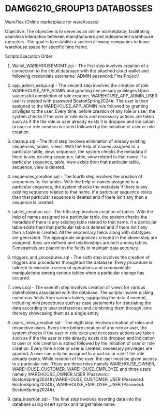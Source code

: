 # DAMG6210_GROUP13 DATABOSSES

WareFlex (Online marketplace for warehouses)

Objective: The objective is to serve as an online marketplace, facilitating seamless interaction between manufacturers and independent warehouse operators. The goal is to establish a system allowing companies to lease warehouse space for specific time frame.

Scripts Execution Order

1) Wallet_WAREHOUSEMGMT.zip - The first step involves creation of a connection to the cloud database with the attached cloud wallet and following credentials 
username: ADMIN 
password: FinalProject1

2) app_admin_setup.sql - The second step involves the creation of role WAREHOUSE_APP_ADMIN and granting neccessary privileges.Upon successful completion of role creation, WAREHOUSE_APP_ADMIN_USER  user is created with password BostonSpring2024#. The user is then assigned to the WAREHOUSE_APP_ADMIN role followed by granting priviliges to the user. Every time, before creation of any role or user, the system checks if the user or role exits and necessary actions are taken such as if the the role or user already exists it is dropped and indication to user or role creation is stated followed by the initiation of user or role creation.

3) cleanup.sql - The third step involves elimination of already existing sequences, tables, views. With the help of names assigned to a particular table, view, sequence, the system checks the metadata if there is any existing sequence, table, view related to that name. if a particular sequence, table, view exists then that particular table, sequence, view is deleted.

4) sequences_creation.sql - The fourth step involves the creation of sequences for the tables. With the help of names assigned to a particular sequence, the system checks the metadata if there is any existing sequence related to that name. if a particular sequence exists then that particular sequence is deleted and if there isn't any then a sequence is created.

5) tables_creation.sql - The fifth step involves creation of tables. With the help of names assigned to a particular table, the system checks the metadata if there is any existing table related to that name. if a particular table exists then that particular table is deleted and if there isn't any then a table is created. All the neccessary fields along with datatypes are generated. The appropriate sequences created in the above step are assigned. Keys are defined and relationships are built among tables. Constrainsts are placed on the fields to maintain data accuracy.

6) triggers_and_procedures.sql - The sixth step involves the creation of triggers and procedures throughtout the database. Every procedure is tailored to execute a series of operations and communicate manipulations among various tables when a particular change has occured. 

7) views.sql - The seventh step involves creation of views for various stakeholders associated with the database. The scripts involve picking numerous fields from various tables, aggrgating the data if needed, including mini procedures such as case statements for translating the data according to user preferences and combining them through joins thereby showcasing them as a single entity. 

8) users_roles_creation.sql - The eigth step involves creation of roles and respective users. Every time before creation of any role or user, the system checks if the user or role exits and necessary actions are taken such as if the the user or role already exists it is dropped and indication to user or role creation is stated followed by the initiation of user or role creation. Every time a role or user is created, neceesary privileges are granted. A user can only be assigned to a particular role if the role already exists. While creation of the user, the user must be given access to a particular role. There are three roles namely WAREHOUSE_OWNER, WAREHOUSE_CUSTOMER, WAREHOUSE_EMPLOYEE and three users namely WAREHOUSE_OWNER_USER (Password: BostonSpring2024#),WAREHOUSE_CUSTOMER_USER (Password: BostonSpring2024#), WAREHOUSE_EMPLOYEE_USER (Password: BostonSpring2024#).

9) data_insertion.sql - The final step involves inserting data into the database using insert syntax and target table name.
